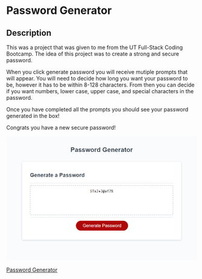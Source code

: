 # Password Generator 

## Description 

This was a project that was given to me from the UT Full-Stack Coding Bootcamp. The idea of this project was to create a strong and secure password. 

When you click generate password you will receive mutiple prompts that will appear. You will need to decide how long you want your password to be, however it has to be within 8-128 characters. From then you can decide if you want numbers, lower case, upper case, and special characters in the password. 

Once you have completed all the prompts you should see your password generated in the box!

Congrats you have a new secure password!



![Final Code Results!!](./assets/images/code.png)

[Password Generator](https://cbdavis101.github.io/Javascript-Password/)
